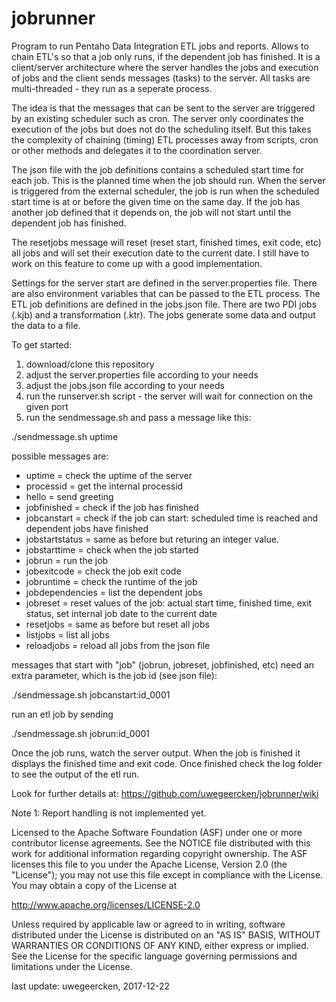 # jobrunner
Program to run Pentaho Data Integration ETL jobs and reports. Allows to chain ETL's so that a job only runs, if the dependent job has finished. It is a client/server architecture where the server handles the jobs and execution of jobs and the client sends messages (tasks) to the server. All tasks are multi-threaded - they run as a seperate process.

The idea is that the messages that can be sent to the server are triggered by an existing scheduler such as cron. The server only coordinates the execution of the jobs but does not do the scheduling itself. But this takes the complexity of chaining (timing) ETL processes away from scripts, cron or other methods and delegates it to the coordination server.

The json file with the job definitions contains a scheduled start time for each job. This is the planned time when the job should run. When the server is triggered from the external scheduler, the job is run when the scheduled start time is at or before the given time on the same day. If the job has another job defined that it depends on, the job will not start until the dependent job has finished.

The resetjobs message will reset (reset start, finished times, exit code, etc) all jobs and will set their execution date to the current date. I still have to work on this feature to come up with a good implementation.

Settings for the server start are defined in the server.properties file. There are also environment variables that can be passed to the ETL process. The ETL job definitions are defined in the jobs.json file. There are two PDI jobs (.kjb) and a transformation (.ktr). The jobs generate some data and output the data to a file.

To get started:

1. download/clone this repository
2. adjust the server.properties file according to your needs
3. adjust the jobs.json file according to your needs
4. run the runserver.sh script - the server will wait for connection on the given port
5. run the sendmessage.sh and pass a message like this:

./sendmessage.sh uptime

possible messages are:
- uptime = check the uptime of the server
- processid = get the internal processid
- hello = send greeting
- jobfinished = check if the job has finished
- jobcanstart = check if the job can start: scheduled time is reached and dependent jobs have finished
- jobstartstatus = same as before but returing an integer value.
- jobstarttime = check when the job started
- jobrun = run the job
- jobexitcode = check the job exit code
- jobruntime = check the runtime of the job
- jobdependencies = list the dependent jobs
- jobreset = reset values of the job: actual start time, finished time, exit status, set internal job date to the current date
- resetjobs = same as before but reset all jobs
- listjobs = list all jobs
- reloadjobs = reload all jobs from the json file

messages that start with "job" (jobrun, jobreset, jobfinished, etc) need an extra parameter, which is the job id (see json file):

./sendmessage.sh jobcanstart:id_0001

run an etl job by sending

./sendmessage.sh jobrun:id_0001

Once the job runs, watch the server output. When the job is finished it displays the finished time and exit code. Once finished check the log folder to see the output of the etl run.

Look for further details at: https://github.com/uwegeercken/jobrunner/wiki

Note 1: Report handling is not implemented yet.

Licensed to the Apache Software Foundation (ASF) under one
or more contributor license agreements.  See the NOTICE file
distributed with this work for additional information
regarding copyright ownership.  The ASF licenses this file
to you under the Apache License, Version 2.0 (the
"License"); you may not use this file except in compliance
with the License.  You may obtain a copy of the License at

  http://www.apache.org/licenses/LICENSE-2.0

Unless required by applicable law or agreed to in writing,
software distributed under the License is distributed on an
"AS IS" BASIS, WITHOUT WARRANTIES OR CONDITIONS OF ANY
KIND, either express or implied.  See the License for the
specific language governing permissions and limitations
under the License.


last update: uwegeercken, 2017-12-22

